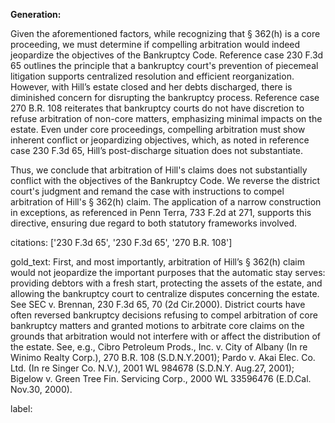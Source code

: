 **Generation:**

Given the aforementioned factors, while recognizing that § 362(h) is a core proceeding, we must determine if compelling arbitration would indeed jeopardize the objectives of the Bankruptcy Code. Reference case 230 F.3d 65 outlines the principle that a bankruptcy court's prevention of piecemeal litigation supports centralized resolution and efficient reorganization. However, with Hill’s estate closed and her debts discharged, there is diminished concern for disrupting the bankruptcy process. Reference case 270 B.R. 108 reiterates that bankruptcy courts do not have discretion to refuse arbitration of non-core matters, emphasizing minimal impacts on the estate. Even under core proceedings, compelling arbitration must show inherent conflict or jeopardizing objectives, which, as noted in reference case 230 F.3d 65, Hill’s post-discharge situation does not substantiate.

Thus, we conclude that arbitration of Hill's claims does not substantially conflict with the objectives of the Bankruptcy Code. We reverse the district court's judgment and remand the case with instructions to compel arbitration of Hill's § 362(h) claim. The application of a narrow construction in exceptions, as referenced in Penn Terra, 733 F.2d at 271, supports this directive, ensuring due regard to both statutory frameworks involved.

citations: ['230 F.3d 65', '230 F.3d 65', '270 B.R. 108']

gold_text: First, and most importantly, arbitration of Hill’s § 362(h) claim would not jeopardize the important purposes that the automatic stay serves: providing debtors with a fresh start, protecting the assets of the estate, and allowing the bankruptcy court to centralize disputes concerning the estate. See SEC v. Brennan, 230 F.3d 65, 70 (2d Cir.2000). District courts have often reversed bankruptcy decisions refusing to compel arbitration of core bankruptcy matters and granted motions to arbitrate core claims on the grounds that arbitration would not interfere with or affect the distribution of the estate. See, e.g., Cibro Petroleum Prods., Inc. v. City of Albany (In re Winimo Realty Corp.), 270 B.R. 108 (S.D.N.Y.2001); Pardo v. Akai Elec. Co. Ltd. (In re Singer Co. N.V.), 2001 WL 984678 (S.D.N.Y. Aug.27, 2001); Bigelow v. Green Tree Fin. Servicing Corp., 2000 WL 33596476 (E.D.Cal. Nov.30, 2000).

label: 